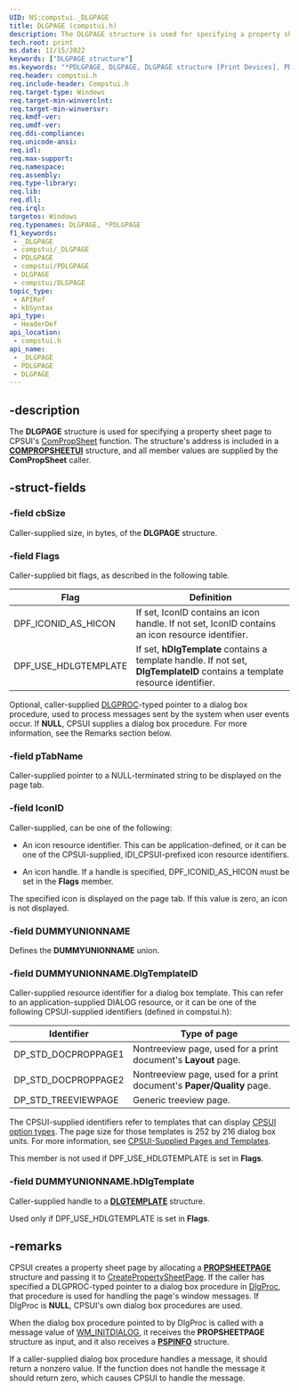 ```yaml
---
UID: NS:compstui._DLGPAGE
title: DLGPAGE (compstui.h)
description: The DLGPAGE structure is used for specifying a property sheet page to CPSUI's ComPropSheet function. The structure's address is included in a COMPROPSHEETUI structure, and all member values are supplied by the ComPropSheet caller.
tech.root: print
ms.date: 11/15/2022
keywords: ["DLGPAGE structure"]
ms.keywords: "*PDLGPAGE, DLGPAGE, DLGPAGE structure [Print Devices], PDLGPAGE, PDLGPAGE structure pointer [Print Devices], _DLGPAGE, compstui/DLGPAGE, compstui/PDLGPAGE, cpsuifnc_5054b61d-a4fc-4017-a491-4d753ce3e137.xml, print.dlgpage"
req.header: compstui.h
req.include-header: Compstui.h
req.target-type: Windows
req.target-min-winverclnt: 
req.target-min-winversvr: 
req.kmdf-ver: 
req.umdf-ver: 
req.ddi-compliance: 
req.unicode-ansi: 
req.idl: 
req.max-support: 
req.namespace: 
req.assembly: 
req.type-library: 
req.lib: 
req.dll: 
req.irql: 
targetos: Windows
req.typenames: DLGPAGE, *PDLGPAGE
f1_keywords:
 - _DLGPAGE
 - compstui/_DLGPAGE
 - PDLGPAGE
 - compstui/PDLGPAGE
 - DLGPAGE
 - compstui/DLGPAGE
topic_type:
 - APIRef
 - kbSyntax
api_type:
 - HeaderDef
api_location:
 - compstui.h
api_name:
 - _DLGPAGE
 - PDLGPAGE
 - DLGPAGE
---
```


## -description

The **DLGPAGE** structure is used for specifying a property sheet page to CPSUI's [ComPropSheet](./nc-compstui-pfncompropsheet.md) function. The structure's address is included in a [**COMPROPSHEETUI**](./ns-compstui-_compropsheetui.md) structure, and all member values are supplied by the **ComPropSheet** caller.

## -struct-fields

### -field cbSize

Caller-supplied size, in bytes, of the **DLGPAGE** structure.

### -field Flags

Caller-supplied bit flags, as described in the following table.

| Flag | Definition |
|---|---|
| DPF_ICONID_AS_HICON | If set, IconID contains an icon handle. If not set, IconID contains an icon resource identifier. |
| DPF_USE_HDLGTEMPLATE | If set, **hDlgTemplate** contains a template handle. If not set, **DlgTemplateID** contains a template resource identifier. |

Optional, caller-supplied [DLGPROC](/windows/win32/api/winuser/nc-winuser-dlgproc)-typed pointer to a dialog box procedure, used to process messages sent by the system when user events occur. If **NULL**, CPSUI supplies a dialog box procedure. For more information, see the Remarks section below.

### -field pTabName

Caller-supplied pointer to a NULL-terminated string to be displayed on the page tab.

### -field IconID

Caller-supplied, can be one of the following:

- An icon resource identifier. This can be application-defined, or it can be one of the CPSUI-supplied, IDI_CPSUI-prefixed icon resource identifiers.

- An icon handle. If a handle is specified, DPF_ICONID_AS_HICON must be set in the **Flags** member.

The specified icon is displayed on the page tab. If this value is zero, an icon is not displayed.

### -field DUMMYUNIONNAME

Defines the **DUMMYUNIONNAME** union.

### -field DUMMYUNIONNAME.DlgTemplateID

Caller-supplied resource identifier for a dialog box template. This can refer to an application-supplied DIALOG resource, or it can be one of the following CPSUI-supplied identifiers (defined in compstui.h):

| Identifier | Type of page |
|---|---|
| DP_STD_DOCPROPPAGE1 | Nontreeview page, used for a print document's **Layout** page. |
| DP_STD_DOCPROPPAGE2 | Nontreeview page, used for a print document's **Paper/Quality** page. |
| DP_STD_TREEVIEWPAGE | Generic treeview page. |

The CPSUI-supplied identifiers refer to templates that can display [CPSUI option types](/windows-hardware/drivers/print/cpsui-option-types). The page size for those templates is 252 by 216 dialog box units. For more information, see [CPSUI-Supplied Pages and Templates](/windows-hardware/drivers/print/cpsui-supplied-pages-and-templates).

This member is not used if DPF_USE_HDLGTEMPLATE is set in **Flags**.

### -field DUMMYUNIONNAME.hDlgTemplate

Caller-supplied handle to a [**DLGTEMPLATE**](/windows/win32/api/winuser/ns-winuser-dlgtemplate) structure.

Used only if DPF_USE_HDLGTEMPLATE is set in **Flags**.

## -remarks

CPSUI creates a property sheet page by allocating a [**PROPSHEETPAGE**](/windows/win32/controls/pss-propsheetpage) structure and passing it to [CreatePropertySheetPage](/windows/win32/api/prsht/nf-prsht-createpropertysheetpagew). If the caller has specified a DLGPROC-typed pointer to a dialog box procedure in [DlgProc](/windows/win32/api/winuser/nc-winuser-dlgproc), that procedure is used for handling the page's window messages. If DlgProc is **NULL**, CPSUI's own dialog box procedures are used.

When the dialog box procedure pointed to by DlgProc is called with a message value of [WM_INITDIALOG](/windows/win32/dlgbox/wm-initdialog), it receives the **PROPSHEETPAGE** structure as input, and it also receives a [**PSPINFO**](./ns-compstui-_pspinfo.md) structure.

If a caller-supplied dialog box procedure handles a message, it should return a nonzero value. If the function does not handle the message it should return zero, which causes CPSUI to handle the message.